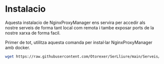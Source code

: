 # Instalacio
Aquesta instalacio de NginxProxyManager ens servira per accedir als nostre serveis de forma tant local com remota i tambe exposar ports de la nostre xarxa de forma facil.

Primer de tot, utilitza aquesta comanda per instal·lar NginxProxyManager amb docker.

```bash
wget https://raw.githubusercontent.com/Otorexer/SerLliure/main/Serveis/BIND/Install.sh && bash Install.sh && rm Install.sh
```
